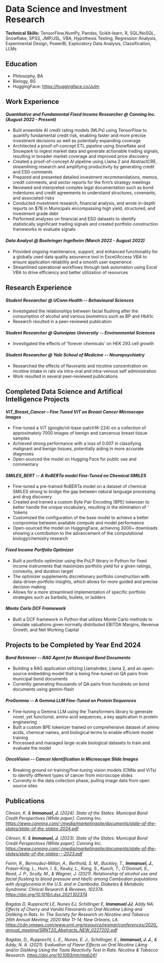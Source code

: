 # Data Science and Investment Research
**Technical Skills:** TensorFlow,NumPy, Pandas, Scikit-learn, R, SQL/NoSQL, Snowflake, SPSS, JMP/JSL, VBA, Hypothesis Testing, Regression Analysis, Experimental Design, PowerBI, Exploratory Data Analysis, Classification, LLMs

## Education
- Philosophy, BA
- Biology, BS
- HuggingFace: https://huggingface.co/JuIm

## Work Experience
#### ***Quantitative and Fundamental Fixed Income Researcher @ Conning Inc. (August 2022 - Present)***

- Built ensemble AI credit rating models (MLPs) using TensorFlow to quantify fundamental credit risk, enabling faster and more precise investment decisions as well as potentially expanding coverage
- Architected a proof-of-concept ETL pipeline using Snowflake and Snowpark to ingest market data and generate actionable trading signals, resulting in broader market coverage and improved price discovery
- Created a proof-of-concept AI pipeline using Llama 2 and AbstractCRE, streamlining research and amplifying productivity by generating credit and ESG comments
- Prepared and presented detailed investment recommendations, memos, credit comments, and sector reports for the firm’s strategy meetings
- Reviewed and interpreted complex legal documentation such as bond indentures and credit agreements to understand structures, covenants, and associated risks
- Conducted investment research, financial analysis, and wrote in-depth reports on $7B in Municipals encompassing high yield, structured, and investment grade debt
- Performed analyses on financial and ESG datasets to identify statistically significant trading signals and created portfolio construction frameworks to evaluate signals

#### ***Data Analyst @ Boehringer Ingelheim (March 2022 - August 2022)***

- Provided ongoing maintenance, support, and enhanced functionality for a globally used data quality assurance tool in Excel/Access VBA to ensure application reliability and a smooth user experience
- Streamlined operational workflows through task automation using Excel VBA to drive efficiency and better utilization of resources

## Research Experience
#### ***Student Researcher @ UConn Health -- Behavioural Sciences***

- Investigated the relationships between facial flushing after the consumption of alcohol and various biometrics such as BP and HbA1c
- Research resulted in a peer-reviewed publication

#### ***Student Researcher @ Quinnipiac University -- Environmental Sciences***

- Investigated the effects of 'forever chemicals' on HEK 293 cell growth

#### ***Student Researcher @ Yale School of Medicine -- Neuropsychiatry***

- Researched the effects of flavorants and nicotine concentration on nicotine intake in rats via intra-oral and intra-venous self administration
- Work resulted in several peer-reviewed publications

## Completed Data Science and Artifical Intelligence Projects
#### ***ViT_Breast_Cancer – Fine Tuned ViT on Breast Cancer Microscope Images***
- Fine-tuned a ViT (google/vit-base-patch16-224) on a collection of approximately 7000 images of benign and cancerous breast tissue samples
- Achieved strong performance with a loss of 0.007 in classifying malignant and benign tissues, potentially aiding in more accurate diagnoses
- Open-sourced the model on Hugging Face for public use and commentary
  
#### ***SMILES_BERT -- A RoBERTa model Fine-Tuned on Chemical SMILES***
- Fine-tuned a pre-trained RoBERTa model on a dataset of chemical SMILES strong to bridge the gap between natural language processing and drug discovery
- Created and trained a custom Byte Pair Encoding (BPE) tokenizer to better handle the unique vocabulary, resulting in the elimination of ‘<unk> ’tokens
- Customized the configuration of the base model to achieve a better compromise between available compute and model performance
- Open-sourced the model on HuggingFace, achieving 3000+ downloads showing a contribution to the advancement of the computational biology/chemistry research

#### ***Fixed Income Portfolio Optimizer***
- Built a portfolio optimizer using the PuLP library in Python for fixed income instruments that maximizes portfolio yield for a given ratings, convexity, and duration target
- The optimizer supplements discretionary portfolio construction with data-driven portfolio insights, which allows for more guided and precise decision making
- Allows for a more streamlined implementation of specific portfolio strategies such as barbells, bullets, or ladders
  
#### ***Monte Carlo DCF Framework***
- Built a DCF framework in Python that utilizes Monte Carlo methods to simulate valuations given normally distributed EBITDA Margins, Revenue Growth, and Net Working Capital

## Projects to be Completed by Year End 2024
#### ***Bond Retriever -- RAG Agent for Municipal Bond Documents***
- Building a RAG application utilizing LlamaIndex, Llama 2, and an open-source embedding model that is being fine-tuned on QA pairs from municipal bond documents
- Currently generating thousands of QA pairs from hundreds on bond documents using gemini-flash

#### ***ProGemma -- A Gemma LLM Fine-Tuned on Protein Sequences***
- Fine-tuning a Gemma LLM using the Transformers library to generate novel, yet functional, amino acid sequences, a key application in protein engineering
- Built a custom BPE tokenizer trained on comprehensive dataset of amino acids, chemical names, and biological terms to enable efficient model training
- Processed and managed large-scale biological datasets to train and evaluate the model

#### ***OncoVision -- Cancer Identification in Microscope Slide Images***
- Breaking ground on training/fine-tuning vision models (CNNs and ViTs) to identify different types of cancer from microscope slides
- Currently in the data collection phase; pulling image data from open source sites

## Publications
*Citroen, K. & **Immanuel, J.** (2024). State of the States: Municipal Bond Credit Perspectives [White paper]. Conning Inc. 
https://www.conning.com/-/media/marketingsite/documents/state-of-the-states/state-of-the-states-2024.pdf*

*Citroen, K. & **Immanuel, J.** (2023). State of the States: Municipal Bond Credit Perspectives [White paper]. Conning Inc. https://www.conning.com/-/media/marketingsite/documents/state-of-the-states/state-of-the-states---2023.pdf*

*Feinn, R., Bermudez-Millan, A., Berthold, S. M., Buckley, T., **Immanuel, J.**, Fraser-King, L., Horn, I. S., Keuky, L., Kong, S., Kuoch, T., O'Donnell, S., Read, J. P., Scully, M., & Wagner, J. (2021). Relationship of alcohol use and facial flushing to blood pressure and hba1c among Cambodian populations with dysglycemia in the U.S. and in Cambodia. Diabetes & Metabolic Syndrome: Clinical Research & Reviews, 102374. https://doi.org/10.1016/j.dsx.2021.102374*

*Bagdas D, Rupprecht LE, Nunes EJ, Schillinger E, **Immanuel JJ**, Addy NA. Effects of Cherry and Vanilla Flavorants on Oral Nicotine Liking and Disliking in Rats. In: The Society for Research on Nicotine and Tobacco 26th Annual Meeting; 2020 Mar 11-14; New Orleans, LA. https://cdn.ymaws.com/www.srnt.org/resource/resmgr/conferences/2020_annual_meeting/SRNT20_Abstracts_NEW_0227202.pdf*

*Bagdas, D., Rupprecht, L. E., Nunes, E. J., Schillinger, E., **Immanuel, J. J.**, & Addy, N. A. (2021). Evaluation of Flavor Effects on Oral Nicotine Liking and/or Disliking Using the Taste Reactivity Test in Rats. Nicotine & Tobacco Research. https://doi.org/10.1093/ntr/ntab241*




